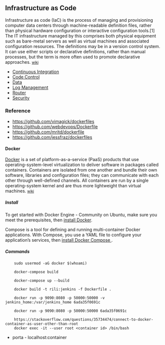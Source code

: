 ## Infrastructure as Code

Infrastructure as code (IaC) is the process of managing and provisioning computer data centers through machine-readable definition files, rather than physical hardware configuration or interactive configuration tools.[1] The IT infrastructure managed by this comprises both physical equipment such as bare-metal servers as well as virtual machines and associated configuration resources. The definitions may be in a version control system. It can use either scripts or declarative definitions, rather than manual processes, but the term is more often used to promote declarative approaches. <small> [wiki](https://en.wikipedia.org/wiki/Infrastructure_as_code) </small>

- [Continuous Integration](https://martinfowler.com/articles/continuousIntegration.html)
- [Code Control]()
- [Data]()
- [Log Management]()
- [Router]()
- [Security]()

### Reference

- https://github.com/vimagick/dockerfiles
- https://github.com/webdevops/Dockerfile
- https://github.com/mritd/dockerfile
- https://github.com/jessfraz/dockerfiles

#### Docker

[Docker](https://www.docker.com/) is a set of platform-as-a-service (PaaS) products that use operating-system-level virtualization to deliver software in packages called containers. Containers are isolated from one another and bundle their own software, libraries and configuration files; they can communicate with each other through well-defined channels. All containers are run by a single operating-system kernel and are thus more lightweight than virtual machines. <small> [wiki](<https://en.wikipedia.org/wiki/Docker_(software)>) </small>

##### Install

To get started with Docker Engine - Community on Ubuntu, make sure you meet the prerequisites, then [install Docker](https://docs.docker.com/install/linux/docker-ce/ubuntu/).

Compose is a tool for defining and running multi-container Docker applications. With Compose, you use a YAML file to configure your application’s services, then [install Docker Compose
](https://docs.docker.com/compose/install/).

##### Commands

```
    sudo usermod -aG docker $(whoami)

    docker-compose build

    docker-compose up --build

    docker build -t rili:jenkins -f Dockerfile .

    docker run -p 9090:8080 -p 50000:50000 -v jenkins_home:/var/jenkins_home 6ada35f0691c

    docker run -p 9090:8080 -p 50000:50000 6ada35f0691c

    https://stackoverflow.com/questions/35734474/connect-to-docker-container-as-user-other-than-root
    docker exec -it --user root <container id> /bin/bash

```

- porta - localhost:container
